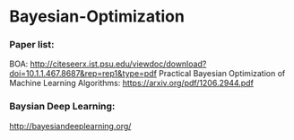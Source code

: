 # Bayesian-Optimization
### Paper list:
BOA: http://citeseerx.ist.psu.edu/viewdoc/download?doi=10.1.1.467.8687&rep=rep1&type=pdf
Practical Bayesian Optimization of Machine Learning Algorithms: https://arxiv.org/pdf/1206.2944.pdf



### Baysian Deep Learning:
http://bayesiandeeplearning.org/
